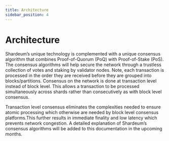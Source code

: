 ```yaml
---
title: Architecture
sidebar_position: 4
---
```


# Architecture

Shardeum’s unique technology is complemented with a unique consensus algorithm that combines Proof-of-Quorum (PoQ) with Proof-of-Stake (PoS). The consensus algorithms will help secure the network through a trustless collection of votes and staking by validator nodes. Note, each transaction is processed in the order they are received before they are grouped into blocks/partitions. Consensus on the network is done at transaction level instead of block level. This allows a transaction to be processed simultaneously across shards rather than consecutively as with block level consensus.

Transaction level consensus eliminates the complexities needed to ensure atomic processing which otherwise are needed by block level consensus platforms.This further results in immediate finality and low latency which prevents network congestion. A detailed explanation of Shardeum’s consensus algorithms will be added to this documentation in the upcoming months.
